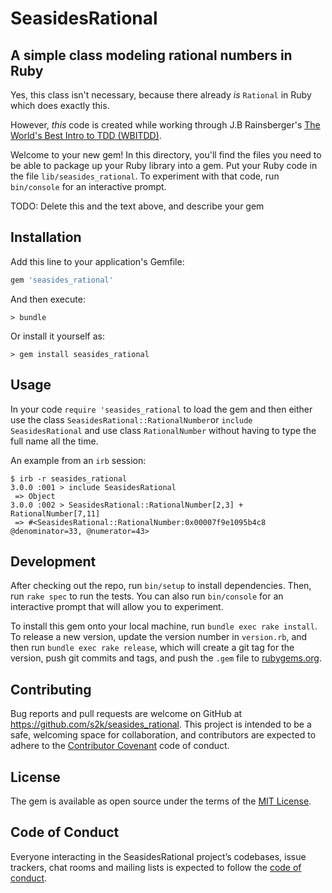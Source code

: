 # SeasidesRational

##  A simple class modeling rational numbers in Ruby

Yes, this class isn't necessary, because there already *is* `Rational` in Ruby which does exactly this.

However, _this_ code is created while working through J.B Rainsberger's [The World's Best Intro to TDD (WBITDD)](http://www.jbrains.ca/training/the-worlds-best-introduction-to-test-driven-development/).


Welcome to your new gem! In this directory, you'll find the files you need to be able to package up your Ruby library into a gem. Put your Ruby code in the file `lib/seasides_rational`. To experiment with that code, run `bin/console` for an interactive prompt.

TODO: Delete this and the text above, and describe your gem

## Installation

Add this line to your application's Gemfile:

```ruby
gem 'seasides_rational'
```

And then execute:

```
> bundle
```

Or install it yourself as:

```
> gem install seasides_rational
```

## Usage

In your code `require 'seasides_rational` to load the gem and then either use the class  `SeasidesRational::RationalNumber`or `include  SeasidesRational` and use class `RationalNumber` without having to type the full name all the time.

An example from an `irb` session:

```
$ irb -r seasides_rational
3.0.0 :001 > include SeasidesRational
 => Object
3.0.0 :002 > SeasidesRational::RationalNumber[2,3] +  RationalNumber[7,11]
 => #<SeasidesRational::RationalNumber:0x00007f9e1095b4c8 @denominator=33, @numerator=43>
```

## Development

After checking out the repo, run `bin/setup` to install dependencies. Then, run `rake spec` to run the tests. You can also run `bin/console` for an interactive prompt that will allow you to experiment.

To install this gem onto your local machine, run `bundle exec rake install`. To release a new version, update the version number in `version.rb`, and then run `bundle exec rake release`, which will create a git tag for the version, push git commits and tags, and push the `.gem` file to [rubygems.org](https://rubygems.org).

## Contributing

Bug reports and pull requests are welcome on GitHub at https://github.com/s2k/seasides_rational. This project is intended to be a safe, welcoming space for collaboration, and contributors are expected to adhere to the [Contributor Covenant](http://contributor-covenant.org) code of conduct.

## License

The gem is available as open source under the terms of the [MIT License](https://opensource.org/licenses/MIT).

## Code of Conduct

Everyone interacting in the SeasidesRational project’s codebases, issue trackers, chat rooms and mailing lists is expected to follow the [code of conduct](https://github.com/s2k/seasides_rational/blob/master/CODE_OF_CONDUCT.md).
